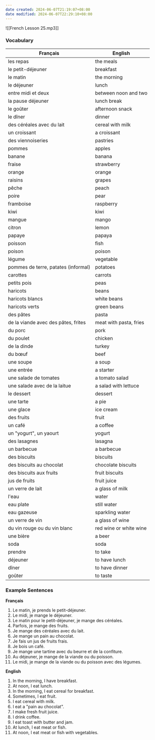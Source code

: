 ```yaml
---
date created: 2024-06-07T21:19:07+08:00
date modified: 2024-06-07T22:29:10+08:00
---
```

![[French Lesson 25.mp3]]

### Vocabulary

| **Français**                        | **English**            |
| ----------------------------------- | ---------------------- |
| les repas                           | the meals              |
| le petit-déjeuner                   | breakfast              |
| le matin                            | the morning            |
| le déjeuner                         | lunch                  |
| entre midi et deux                  | between noon and two   |
| la pause déjeuner                   | lunch break            |
| le goûter                           | afternoon snack        |
| le dîner                            | dinner                 |
| des céréales avec du lait           | cereal with milk       |
| un croissant                        | a croissant            |
| des viennoiseries                   | pastries               |
| pommes                              | apples                 |
| banane                              | banana                 |
| fraise                              | strawberry             |
| orange                              | orange                 |
| raisins                             | grapes                 |
| pêche                               | peach                  |
| poire                               | pear                   |
| framboise                           | raspberry              |
| kiwi                                | kiwi                   |
| mangue                              | mango                  |
| citron                              | lemon                  |
| papaye                              | papaya                 |
| poisson                             | fish                   |
| poison                              | poison                 |
| légume                              | vegetable              |
| pommes de terre, patates (informal) | potatoes               |
| carottes                            | carrots                |
| petits pois                         | peas                   |
| haricots                            | beans                  |
| haricots blancs                     | white beans            |
| haricots verts                      | green beans            |
| des pâtes                           | pasta                  |
| de la viande avec des pâtes, frites | meat with pasta, fries |
| du porc                             | pork                   |
| du poulet                           | chicken                |
| de la dinde                         | turkey                 |
| du bœuf                             | beef                   |
| une soupe                           | a soup                 |
| une entrée                          | a starter              |
| une salade de tomates               | a tomato salad         |
| une salade avec de la laitue        | a salad with lettuce   |
| le dessert                          | dessert                |
| une tarte                           | a pie                  |
| une glace                           | ice cream              |
| des fruits                          | fruit                  |
| un café                             | a coffee               |
| un "yogurt", un yaourt              | yogurt                 |
| des lasagnes                        | lasagna                |
| un barbecue                         | a barbecue             |
| des biscuits                        | biscuits               |
| des biscuits au chocolat            | chocolate biscuits     |
| des biscuits aux fruits             | fruit biscuits         |
| jus de fruits                       | fruit juice            |
| un verre de lait                    | a glass of milk        |
| l'eau                               | water                  |
| eau plate                           | still water            |
| eau gazeuse                         | sparkling water        |
| un verre de vin                     | a glass of wine        |
| du vin rouge ou du vin blanc        | red wine or white wine |
| une bière                           | a beer                 |
| soda                                | soda                   |
| prendre                             | to take                |
| déjeuner                            | to have lunch          |
| dîner                               | to have dinner         |
| goûter                              | to taste               |

### Example Sentences

**Français**

1. Le matin, je prends le petit-déjeuner.
2. Le midi, je mange le déjeuner.
3. Le matin pour le petit-déjeuner, je mange des céréales.
4. Parfois, je mange des fruits.
5. Je mange des céréales avec du lait.
6. Je mange un pain au chocolat.
7. Je fais un jus de fruits frais.
8. Je bois un café.
9. Je mange une tartine avec du beurre et de la confiture.
10. Au déjeuner, je mange de la viande ou du poisson.
11. Le midi, je mange de la viande ou du poisson avec des légumes.

**English**

1. In the morning, I have breakfast.
2. At noon, I eat lunch.
3. In the morning, I eat cereal for breakfast.
4. Sometimes, I eat fruit.
5. I eat cereal with milk.
6. I eat a "pain au chocolat".
7. I make fresh fruit juice.
8. I drink coffee.
9. I eat toast with butter and jam.
10. At lunch, I eat meat or fish.
11. At noon, I eat meat or fish with vegetables.
